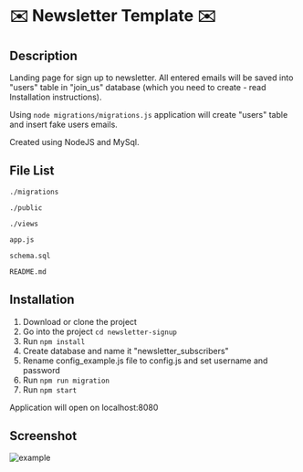 :envelope: Newsletter Template :envelope:
===

Description
---
Landing page for sign up to newsletter.
All entered emails will be saved into "users" table in "join_us" database (which you need to create - read Installation instructions).

Using `node migrations/migrations.js` application will create "users" table and insert fake users emails.

Created using NodeJS and MySql.

File List
---
```
./migrations

./public

./views

app.js

schema.sql

README.md
```

Installation
---
1. Download or clone the project
2. Go into the project `cd newsletter-signup`
3. Run `npm install`
4. Create database and name it "newsletter_subscribers"
5. Rename config_example.js file to config.js and set username and password
6. Run `npm run migration`
7. Run `npm start`

Application will open on localhost:8080

Screenshot
---
![example](https://user-images.githubusercontent.com/22341530/48863676-73fdf500-edca-11e8-87ba-60be259f8e8d.png)